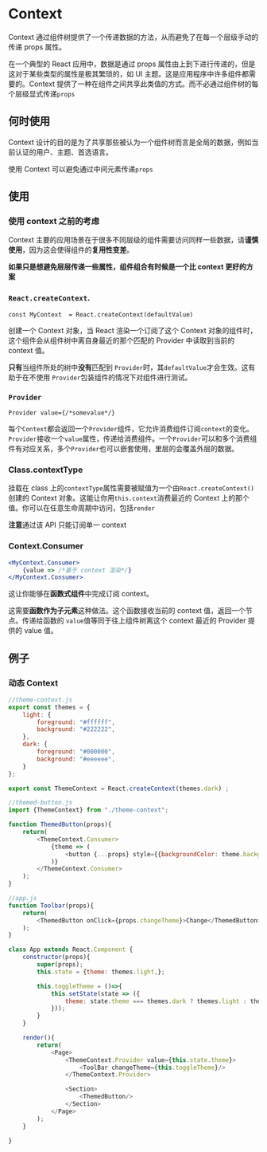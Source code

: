 # Context

Context 通过组件树提供了一个传递数据的方法，从而避免了在每一个层级手动的传递 props 属性。

在一个典型的 React 应用中，数据是通过 props 属性由上到下进行传递的，但是这对于某些类型的属性是极其繁琐的，如 UI 主题。这是应用程序中许多组件都需要的。Context 提供了一种在组件之间共享此类值的方式。而不必通过组件树的每个层级显式传递`props`

## 何时使用

Context 设计的目的是为了共享那些被认为一个组件树而言是全局的数据，例如当前认证的用户、主题、首选语言。

使用 Context 可以避免通过中间元素传递`props`

## 使用

### 使用 context 之前的考虑

Context 主要的应用场景在于很多不同层级的组件需要访问同样一些数据，请**谨慎使用**，因为这会使得组件的**复用性变差**。

**如果只是想避免层层传递一些属性，组件组合有时候是一个比 context 更好的方案**

### `React.createContext`.

`const MyContext  = React.createContext(defaultValue)`

创建一个 Context 对象，当 React 渲染一个订阅了这个 Context 对象的组件时，这个组件会从组件树中离自身最近的那个匹配的 Provider 中读取到当前的 context 值。

**只有**当组件所处的树中**没有**匹配到 `Provider`时，其`defaultValue`才会生效。这有助于在不使用 `Provider`包装组件的情况下对组件进行测试。

### `Provider`

`Provider value={/*somevalue*/}`

每个`Context`都会返回一个`Provider`组件，它允许消费组件订阅`context`的变化。`Provider`接收一个`value`属性，传递给消费组件。一个`Provider`可以和多个消费组件有对应关系，多个`Provider`也可以嵌套使用，里层的会覆盖外层的数据。

### Class.contextType

挂载在 class 上的`contextType`属性需要被赋值为一个由`React.createContext()`创建的 Context 对象。这能让你用`this.context`消费最近的 Context 上的那个值。你可以在任意生命周期中访问，包括`render`

**注意**通过该 API 只能订阅单一 context

### Context.Consumer
```jsx
<MyContext.Consumer>
    {value => /*基于 context 渲染*/}
</MyContext.Consumer>
```
这让你能够在**函数式组件**中完成订阅 context。

这需要**函数作为子元素**这种做法。这个函数接收当前的 context 值，返回一个节点。传递给函数的 `value`值等同于往上组件树离这个 context 最近的 Provider 提供的 value 值。

## 例子

### 动态 Context

```js
//theme-context.js
export const themes = {
    light: {
        foreground: "#ffffff",
        background: "#222222",
    },
    dark: {
        foreground: "#000000",
        background: "#eeeeee",
    }
};

export const ThemeContext = React.createContext(themes.dark) ;

```

```js
//themed-button.js
import {ThemeContext} from "./theme-context";

function ThemedButton(props){
    return(
        <ThemeContext.Consumer>
            {theme => (
                <button {...props} style={{backgroundColor: theme.background}}/>
            )}
        </ThemeContext.Consumer>
    );
}

```

```js
//app.js
function Toolbar(props){
    return(
        <ThemedButton onClick={props.changeTheme}>Change</ThemedButton>
    );
}

class App extends React.Component {
    constructor(props){
        super(props);
        this.state = {theme: themes.light,};

        this.toggleTheme = ()=>{
            this.setState(state => ({
                theme: state.theme === themes.dark ? themes.light : theme.dark,
            }));
        }
    }

    render(){
        return(
            <Page>
                <ThemeContext.Provider value={this.state.theme}>
                    <ToolBar changeTheme={this.toggleTheme}/>
                </ThemeContext.Provider>

                <Section>
                    <ThemedButton/>
                </Section>
            </Page>
        );
    }
     
}
```